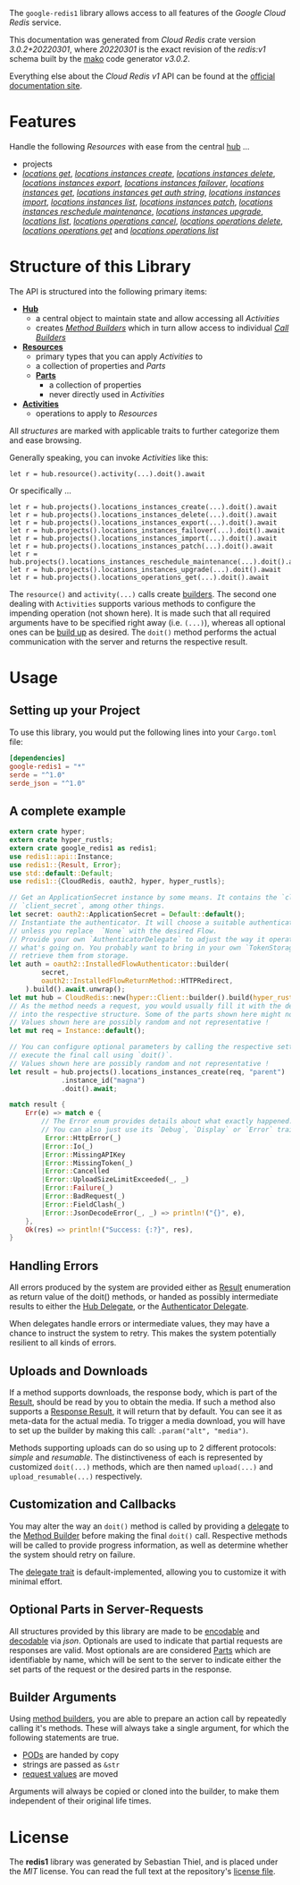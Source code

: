 <!---
DO NOT EDIT !
This file was generated automatically from 'src/mako/api/README.md.mako'
DO NOT EDIT !
-->
The `google-redis1` library allows access to all features of the *Google Cloud Redis* service.

This documentation was generated from *Cloud Redis* crate version *3.0.2+20220301*, where *20220301* is the exact revision of the *redis:v1* schema built by the [mako](http://www.makotemplates.org/) code generator *v3.0.2*.

Everything else about the *Cloud Redis* *v1* API can be found at the
[official documentation site](https://cloud.google.com/memorystore/docs/redis/).
# Features

Handle the following *Resources* with ease from the central [hub](https://docs.rs/google-redis1/3.0.2+20220301/google_redis1/CloudRedis) ... 

* projects
 * [*locations get*](https://docs.rs/google-redis1/3.0.2+20220301/google_redis1/api::ProjectLocationGetCall), [*locations instances create*](https://docs.rs/google-redis1/3.0.2+20220301/google_redis1/api::ProjectLocationInstanceCreateCall), [*locations instances delete*](https://docs.rs/google-redis1/3.0.2+20220301/google_redis1/api::ProjectLocationInstanceDeleteCall), [*locations instances export*](https://docs.rs/google-redis1/3.0.2+20220301/google_redis1/api::ProjectLocationInstanceExportCall), [*locations instances failover*](https://docs.rs/google-redis1/3.0.2+20220301/google_redis1/api::ProjectLocationInstanceFailoverCall), [*locations instances get*](https://docs.rs/google-redis1/3.0.2+20220301/google_redis1/api::ProjectLocationInstanceGetCall), [*locations instances get auth string*](https://docs.rs/google-redis1/3.0.2+20220301/google_redis1/api::ProjectLocationInstanceGetAuthStringCall), [*locations instances import*](https://docs.rs/google-redis1/3.0.2+20220301/google_redis1/api::ProjectLocationInstanceImportCall), [*locations instances list*](https://docs.rs/google-redis1/3.0.2+20220301/google_redis1/api::ProjectLocationInstanceListCall), [*locations instances patch*](https://docs.rs/google-redis1/3.0.2+20220301/google_redis1/api::ProjectLocationInstancePatchCall), [*locations instances reschedule maintenance*](https://docs.rs/google-redis1/3.0.2+20220301/google_redis1/api::ProjectLocationInstanceRescheduleMaintenanceCall), [*locations instances upgrade*](https://docs.rs/google-redis1/3.0.2+20220301/google_redis1/api::ProjectLocationInstanceUpgradeCall), [*locations list*](https://docs.rs/google-redis1/3.0.2+20220301/google_redis1/api::ProjectLocationListCall), [*locations operations cancel*](https://docs.rs/google-redis1/3.0.2+20220301/google_redis1/api::ProjectLocationOperationCancelCall), [*locations operations delete*](https://docs.rs/google-redis1/3.0.2+20220301/google_redis1/api::ProjectLocationOperationDeleteCall), [*locations operations get*](https://docs.rs/google-redis1/3.0.2+20220301/google_redis1/api::ProjectLocationOperationGetCall) and [*locations operations list*](https://docs.rs/google-redis1/3.0.2+20220301/google_redis1/api::ProjectLocationOperationListCall)




# Structure of this Library

The API is structured into the following primary items:

* **[Hub](https://docs.rs/google-redis1/3.0.2+20220301/google_redis1/CloudRedis)**
    * a central object to maintain state and allow accessing all *Activities*
    * creates [*Method Builders*](https://docs.rs/google-redis1/3.0.2+20220301/google_redis1/client::MethodsBuilder) which in turn
      allow access to individual [*Call Builders*](https://docs.rs/google-redis1/3.0.2+20220301/google_redis1/client::CallBuilder)
* **[Resources](https://docs.rs/google-redis1/3.0.2+20220301/google_redis1/client::Resource)**
    * primary types that you can apply *Activities* to
    * a collection of properties and *Parts*
    * **[Parts](https://docs.rs/google-redis1/3.0.2+20220301/google_redis1/client::Part)**
        * a collection of properties
        * never directly used in *Activities*
* **[Activities](https://docs.rs/google-redis1/3.0.2+20220301/google_redis1/client::CallBuilder)**
    * operations to apply to *Resources*

All *structures* are marked with applicable traits to further categorize them and ease browsing.

Generally speaking, you can invoke *Activities* like this:

```Rust,ignore
let r = hub.resource().activity(...).doit().await
```

Or specifically ...

```ignore
let r = hub.projects().locations_instances_create(...).doit().await
let r = hub.projects().locations_instances_delete(...).doit().await
let r = hub.projects().locations_instances_export(...).doit().await
let r = hub.projects().locations_instances_failover(...).doit().await
let r = hub.projects().locations_instances_import(...).doit().await
let r = hub.projects().locations_instances_patch(...).doit().await
let r = hub.projects().locations_instances_reschedule_maintenance(...).doit().await
let r = hub.projects().locations_instances_upgrade(...).doit().await
let r = hub.projects().locations_operations_get(...).doit().await
```

The `resource()` and `activity(...)` calls create [builders][builder-pattern]. The second one dealing with `Activities` 
supports various methods to configure the impending operation (not shown here). It is made such that all required arguments have to be 
specified right away (i.e. `(...)`), whereas all optional ones can be [build up][builder-pattern] as desired.
The `doit()` method performs the actual communication with the server and returns the respective result.

# Usage

## Setting up your Project

To use this library, you would put the following lines into your `Cargo.toml` file:

```toml
[dependencies]
google-redis1 = "*"
serde = "^1.0"
serde_json = "^1.0"
```

## A complete example

```Rust
extern crate hyper;
extern crate hyper_rustls;
extern crate google_redis1 as redis1;
use redis1::api::Instance;
use redis1::{Result, Error};
use std::default::Default;
use redis1::{CloudRedis, oauth2, hyper, hyper_rustls};

// Get an ApplicationSecret instance by some means. It contains the `client_id` and 
// `client_secret`, among other things.
let secret: oauth2::ApplicationSecret = Default::default();
// Instantiate the authenticator. It will choose a suitable authentication flow for you, 
// unless you replace  `None` with the desired Flow.
// Provide your own `AuthenticatorDelegate` to adjust the way it operates and get feedback about 
// what's going on. You probably want to bring in your own `TokenStorage` to persist tokens and
// retrieve them from storage.
let auth = oauth2::InstalledFlowAuthenticator::builder(
        secret,
        oauth2::InstalledFlowReturnMethod::HTTPRedirect,
    ).build().await.unwrap();
let mut hub = CloudRedis::new(hyper::Client::builder().build(hyper_rustls::HttpsConnector::with_native_roots().https_or_http().enable_http1().enable_http2().build()), auth);
// As the method needs a request, you would usually fill it with the desired information
// into the respective structure. Some of the parts shown here might not be applicable !
// Values shown here are possibly random and not representative !
let mut req = Instance::default();

// You can configure optional parameters by calling the respective setters at will, and
// execute the final call using `doit()`.
// Values shown here are possibly random and not representative !
let result = hub.projects().locations_instances_create(req, "parent")
             .instance_id("magna")
             .doit().await;

match result {
    Err(e) => match e {
        // The Error enum provides details about what exactly happened.
        // You can also just use its `Debug`, `Display` or `Error` traits
         Error::HttpError(_)
        |Error::Io(_)
        |Error::MissingAPIKey
        |Error::MissingToken(_)
        |Error::Cancelled
        |Error::UploadSizeLimitExceeded(_, _)
        |Error::Failure(_)
        |Error::BadRequest(_)
        |Error::FieldClash(_)
        |Error::JsonDecodeError(_, _) => println!("{}", e),
    },
    Ok(res) => println!("Success: {:?}", res),
}

```
## Handling Errors

All errors produced by the system are provided either as [Result](https://docs.rs/google-redis1/3.0.2+20220301/google_redis1/client::Result) enumeration as return value of
the doit() methods, or handed as possibly intermediate results to either the 
[Hub Delegate](https://docs.rs/google-redis1/3.0.2+20220301/google_redis1/client::Delegate), or the [Authenticator Delegate](https://docs.rs/yup-oauth2/*/yup_oauth2/trait.AuthenticatorDelegate.html).

When delegates handle errors or intermediate values, they may have a chance to instruct the system to retry. This 
makes the system potentially resilient to all kinds of errors.

## Uploads and Downloads
If a method supports downloads, the response body, which is part of the [Result](https://docs.rs/google-redis1/3.0.2+20220301/google_redis1/client::Result), should be
read by you to obtain the media.
If such a method also supports a [Response Result](https://docs.rs/google-redis1/3.0.2+20220301/google_redis1/client::ResponseResult), it will return that by default.
You can see it as meta-data for the actual media. To trigger a media download, you will have to set up the builder by making
this call: `.param("alt", "media")`.

Methods supporting uploads can do so using up to 2 different protocols: 
*simple* and *resumable*. The distinctiveness of each is represented by customized 
`doit(...)` methods, which are then named `upload(...)` and `upload_resumable(...)` respectively.

## Customization and Callbacks

You may alter the way an `doit()` method is called by providing a [delegate](https://docs.rs/google-redis1/3.0.2+20220301/google_redis1/client::Delegate) to the 
[Method Builder](https://docs.rs/google-redis1/3.0.2+20220301/google_redis1/client::CallBuilder) before making the final `doit()` call. 
Respective methods will be called to provide progress information, as well as determine whether the system should 
retry on failure.

The [delegate trait](https://docs.rs/google-redis1/3.0.2+20220301/google_redis1/client::Delegate) is default-implemented, allowing you to customize it with minimal effort.

## Optional Parts in Server-Requests

All structures provided by this library are made to be [encodable](https://docs.rs/google-redis1/3.0.2+20220301/google_redis1/client::RequestValue) and 
[decodable](https://docs.rs/google-redis1/3.0.2+20220301/google_redis1/client::ResponseResult) via *json*. Optionals are used to indicate that partial requests are responses 
are valid.
Most optionals are are considered [Parts](https://docs.rs/google-redis1/3.0.2+20220301/google_redis1/client::Part) which are identifiable by name, which will be sent to 
the server to indicate either the set parts of the request or the desired parts in the response.

## Builder Arguments

Using [method builders](https://docs.rs/google-redis1/3.0.2+20220301/google_redis1/client::CallBuilder), you are able to prepare an action call by repeatedly calling it's methods.
These will always take a single argument, for which the following statements are true.

* [PODs][wiki-pod] are handed by copy
* strings are passed as `&str`
* [request values](https://docs.rs/google-redis1/3.0.2+20220301/google_redis1/client::RequestValue) are moved

Arguments will always be copied or cloned into the builder, to make them independent of their original life times.

[wiki-pod]: http://en.wikipedia.org/wiki/Plain_old_data_structure
[builder-pattern]: http://en.wikipedia.org/wiki/Builder_pattern
[google-go-api]: https://github.com/google/google-api-go-client

# License
The **redis1** library was generated by Sebastian Thiel, and is placed 
under the *MIT* license.
You can read the full text at the repository's [license file][repo-license].

[repo-license]: https://github.com/Byron/google-apis-rsblob/main/LICENSE.md
